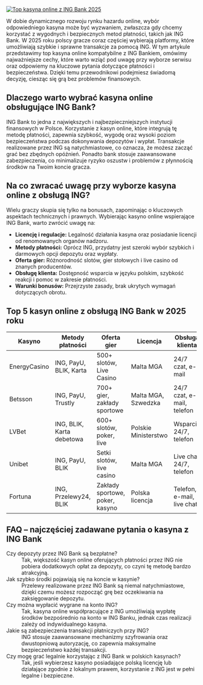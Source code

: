 [![Top kasyna online z ING Bank 2025](https://123-caf.pages.dev/gitsignup.png)](https://vrmoo.ru/Bt82HjjY)

<p>W dobie dynamicznego rozwoju rynku hazardu online, wybór odpowiedniego kasyna może być wyzwaniem, zwłaszcza gdy chcemy korzystać z wygodnych i bezpiecznych metod płatności, takich jak ING Bank. W 2025 roku polscy gracze coraz częściej wybierają platformy, które umożliwiają szybkie i sprawne transakcje za pomocą ING. W tym artykule przedstawimy top kasyna online kompatybilne z ING Bankiem, omówimy najważniejsze cechy, które warto wziąć pod uwagę przy wyborze serwisu oraz odpowiemy na kluczowe pytania dotyczące płatności i bezpieczeństwa. Dzięki temu przewodnikowi podejmiesz świadomą decyzję, ciesząc się grą bez problemów finansowych.</p>  <h2>Dlaczego warto wybrać kasyna online obsługujące ING Bank?</h2> <p>ING Bank to jedna z największych i najbezpieczniejszych instytucji finansowych w Polsce. Korzystanie z kasyn online, które integrują tę metodę płatności, zapewnia szybkość, wygodę oraz wysoki poziom bezpieczeństwa podczas dokonywania depozytów i wypłat. Transakcje realizowane przez ING są natychmiastowe, co oznacza, że możesz zacząć grać bez zbędnych opóźnień. Ponadto bank stosuje zaawansowane zabezpieczenia, co minimalizuje ryzyko oszustw i problemów z płynnością środków na Twoim koncie gracza.</p>  <h2>Na co zwracać uwagę przy wyborze kasyna online z obsługą ING?</h2> <p>Wielu graczy skupia się tylko na bonusach, zapominając o kluczowych aspektach technicznych i prawnych. Wybierając kasyno online wspierające ING Bank, warto zwrócić uwagę na:</p> <ul> <li><strong>Licencję i regulacje:</strong> Legalność działania kasyna oraz posiadanie licencji od renomowanych organów nadzoru.</li> <li><strong>Metody płatności:</strong> Oprócz ING, przydatny jest szeroki wybór szybkich i darmowych opcji depozytu oraz wypłaty.</li> <li><strong>Oferta gier:</strong> Różnorodność slotów, gier stołowych i live casino od znanych producentów.</li> <li><strong>Obsługę klienta:</strong> Dostępność wsparcia w języku polskim, szybkość reakcji i pomoc w zakresie płatności.</li> <li><strong>Warunki bonusów:</strong> Przejrzyste zasady, brak ukrytych wymagań dotyczących obrotu.</li> </ul>  <h2>Top 5 kasyn online z obsługą ING Bank w 2025 roku</h2> <table>   <thead>     <tr>       <th>Kasyno</th>       <th>Metody płatności</th>       <th>Oferta gier</th>       <th>Licencja</th>       <th>Obsługa klienta</th>     </tr>   </thead>   <tbody>     <tr>       <td>EnergyCasino</td>       <td>ING, PayU, BLIK, Karta</td>       <td>500+ slotów, Live Casino</td>       <td>Malta MGA</td>       <td>24/7 czat, e-mail</td>     </tr>     <tr>       <td>Betsson</td>       <td>ING, PayU, Trustly</td>       <td>700+ gier, zakłady sportowe</td>       <td>Malta MGA, Szwedzka</td>       <td>24/7 czat, e-mail, telefon</td>     </tr>     <tr>       <td>LVBet</td>       <td>ING, BLIK, Karta debetowa</td>       <td>600+ slotów, poker, live</td>       <td>Polskie Ministerstwo</td>       <td>Wsparcie 24/7, telefon</td>     </tr>     <tr>       <td>Unibet</td>       <td>ING, PayU, BLIK</td>       <td>Setki slotów, live casino</td>       <td>Malta MGA</td>       <td>Live chat 24/7, telefon</td>     </tr>     <tr>       <td>Fortuna</td>       <td>ING, Przelewy24, BLIK</td>       <td>Zakłady sportowe, poker, kasyno</td>       <td>Polska licencja</td>       <td>Telefon, e-mail, live chat</td>     </tr>   </tbody> </table>  <h2>FAQ – najczęściej zadawane pytania o kasyna z ING Bank</h2> <dl>   <dt>Czy depozyty przez ING Bank są bezpłatne?</dt>   <dd>Tak, większość kasyn online oferujących płatności przez ING nie pobiera dodatkowych opłat za depozyty, co czyni tę metodę bardzo atrakcyjną.</dd>    <dt>Jak szybko środki pojawiają się na koncie w kasynie?</dt>   <dd>Przelewy realizowane przez ING Bank są niemal natychmiastowe, dzięki czemu możesz rozpocząć grę bez oczekiwania na zaksięgowanie depozytu.</dd>    <dt>Czy można wypłacić wygrane na konto ING?</dt>   <dd>Tak, kasyna online współpracujące z ING umożliwiają wypłatę środków bezpośrednio na konto w ING Banku, jednak czas realizacji zależy od indywidualnego kasyna.</dd>    <dt>Jakie są zabezpieczenia transakcji płatniczych przy ING?</dt>   <dd>ING stosuje zaawansowane mechanizmy szyfrowania oraz dwustopniową autoryzację, co zapewnia maksymalne bezpieczeństwo każdej transakcji.</dd>    <dt>Czy mogę grać legalnie korzystając z ING Bank w polskich kasynach?</dt>   <dd>Tak, jeśli wybierzesz kasyno posiadające polską licencję lub działające zgodnie z lokalnym prawem, korzystanie z ING jest w pełni legalne i bezpieczne.</dd> </dl>